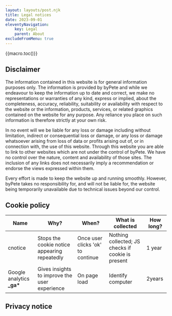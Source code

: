 ```yaml
---
layout: layouts/post.njk
title: Legal notices
date: 2023-09-01
eleventyNavigation:
    key: Legal
    parent: About
excludeFromMenu: true
---
```


{{macro.toc()}}

## Disclaimer

The information contained in this website is for general information purposes only. The information is provided by byPete and while we endeavour to keep the information up to date and correct, we make no representations or warranties of any kind, express or implied, about the completeness, accuracy, reliability, suitability or availability with respect to the website or the information, products, services, or related graphics contained on the website for any purpose. Any reliance you place on such information is therefore strictly at your own risk.

In no event will we be liable for any loss or damage including without limitation, indirect or consequential loss or damage, or any loss or damage whatsoever arising from loss of data or profits arising out of, or in connection with, the use of this website.
Through this website you are able to link to other websites which are not under the control of byPete. We have no control over the nature, content and availability of those sites. The inclusion of any links does not necessarily imply a recommendation or endorse the views expressed within them.

Every effort is made to keep the website up and running smoothly. However, byPete takes no responsibility for, and will not be liable for, the website being temporarily unavailable due to technical issues beyond our control.

## Cookie policy

| Name                        | Why?                                          | When?                             | What is collected                                 | How long? |
| --------------------------- | --------------------------------------------- | --------------------------------- | ------------------------------------------------- | --------- |
| cnotice                     | Stops the cookie notice appearing repeatedly  | Once user clicks 'ok' to continue | Nothing collected; JS checks if cookie is present | 1 year    |
| Google analytics **\_ga\*** | Gives insights to improve the user experience | On page load                      | Identify computer                                 | 2years    |

## Privacy notice
